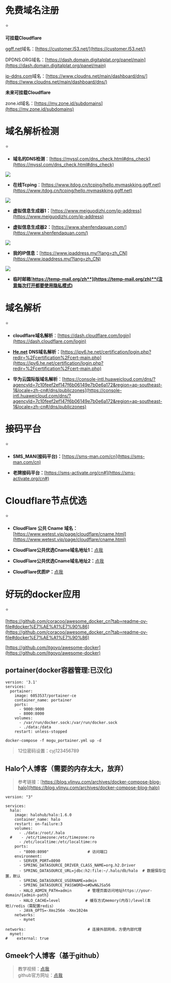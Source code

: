 
# 免费域名注册

⭐

**可挂载Cloudflare**

[ggff.net](https://ggff.net/)域名：[https://customer.l53.net/](https://customer.l53.net/)

DPDNS.ORG域名：[https://dash.domain.digitalplat.org/panel/main](https://dash.domain.digitalplat.org/panel/main)

[ip-ddns.com](https://ip-ddns.com/)域名：[https://www.cloudns.net/main/dashboard/dns/](https://www.cloudns.net/main/dashboard/dns/)

**未来可挂载Cloudflare**

zone.id域名：[https://my.zone.id/subdomains](https://my.zone.id/subdomains)

# 域名解析检测

⭐

-   **域名的DNS检测**：[https://myssl.com/dns_check.html#dns_check](https://myssl.com/dns_check.html#dns_check)

![](http://www.kdocs.cn/api/v3/office/copy/WXJaaXVaNzNISTZpclAwRk9WNENLSnV3R3dUeU50RU4wQUdoSTQ4M1d0eFhNU29LM3JkSFNPRVdFZmhIYUdUVnZaZ2s1RHlUeTRWRmNNUG95MXJYckhBWHlGVFJMNHRveGJZSmVUa3NhQmZScnlCdkMwVXM4NmNqVHkxNXdJa0E0cUZNOVlGN3dzVkN6ZC9JZ2hhN2huaU01OFlHemEyWHMvZmEvV0ZjT0RraklIKzRheGFQdFcrdGNwQ3J4SEEvUUo2bmw4ZDVaYjJieURmSmFUUzNhd2M2TVpjWWdGa2o0VzVFQzZ3VEZmUm5EQTVxVkJtZ2h6MXFsQmw2TWpXazF5bUVXalE1Z05VPQ==/attach/object/GAXX2ZA7ADQHI?)

-   **在线Tcping**：[https://www.itdog.cn/tcping/hello.mymaskking.ggff.net](https://www.itdog.cn/tcping/hello.mymaskking.ggff.net)

![](http://www.kdocs.cn/api/v3/office/copy/WXJaaXVaNzNISTZpclAwRk9WNENLSnV3R3dUeU50RU4wQUdoSTQ4M1d0eFhNU29LM3JkSFNPRVdFZmhIYUdUVnZaZ2s1RHlUeTRWRmNNUG95MXJYckhBWHlGVFJMNHRveGJZSmVUa3NhQmZScnlCdkMwVXM4NmNqVHkxNXdJa0E0cUZNOVlGN3dzVkN6ZC9JZ2hhN2huaU01OFlHemEyWHMvZmEvV0ZjT0RraklIKzRheGFQdFcrdGNwQ3J4SEEvUUo2bmw4ZDVaYjJieURmSmFUUzNhd2M2TVpjWWdGa2o0VzVFQzZ3VEZmUm5EQTVxVkJtZ2h6MXFsQmw2TWpXazF5bUVXalE1Z05VPQ==/attach/object/4IHH4ZA7ABAAE?)

-   **虚拟信息生成器1：**[https://www.meiguodizhi.com/jp-address](https://www.meiguodizhi.com/jp-address)

-   **虚拟信息生成器2：**[https://www.shenfendaquan.com/](https://www.shenfendaquan.com/)

![](http://www.kdocs.cn/api/v3/office/copy/WXJaaXVaNzNISTZpclAwRk9WNENLSnV3R3dUeU50RU4wQUdoSTQ4M1d0eFhNU29LM3JkSFNPRVdFZmhIYUdUVnZaZ2s1RHlUeTRWRmNNUG95MXJYckhBWHlGVFJMNHRveGJZSmVUa3NhQmZScnlCdkMwVXM4NmNqVHkxNXdJa0E0cUZNOVlGN3dzVkN6ZC9JZ2hhN2huaU01OFlHemEyWHMvZmEvV0ZjT0RraklIKzRheGFQdFcrdGNwQ3J4SEEvUUo2bmw4ZDVaYjJieURmSmFUUzNhd2M2TVpjWWdGa2o0VzVFQzZ3VEZmUm5EQTVxVkJtZ2h6MXFsQmw2TWpXazF5bUVXalE1Z05VPQ==/attach/object/AXRICZA7ABAA6?)

-   **我的IP信息：**[https://www.ipaddress.my/?lang=zh_CN](https://www.ipaddress.my/?lang=zh_CN)

![](http://www.kdocs.cn/api/v3/office/copy/WXJaaXVaNzNISTZpclAwRk9WNENLSnV3R3dUeU50RU4wQUdoSTQ4M1d0eFhNU29LM3JkSFNPRVdFZmhIYUdUVnZaZ2s1RHlUeTRWRmNNUG95MXJYckhBWHlGVFJMNHRveGJZSmVUa3NhQmZScnlCdkMwVXM4NmNqVHkxNXdJa0E0cUZNOVlGN3dzVkN6ZC9JZ2hhN2huaU01OFlHemEyWHMvZmEvV0ZjT0RraklIKzRheGFQdFcrdGNwQ3J4SEEvUUo2bmw4ZDVaYjJieURmSmFUUzNhd2M2TVpjWWdGa2o0VzVFQzZ3VEZmUm5EQTVxVkJtZ2h6MXFsQmw2TWpXazF5bUVXalE1Z05VPQ==/attach/object/KMHI6ZA7ACQE6?)

-   **临时邮箱**[**https://temp-mail.org/zh**](https://temp-mail.org/zh)**(注意每次打开都要使用隐私模式)**

# 域名解析

⭐

-   **cloudflare域名解析**：[https://dash.cloudflare.com/login](https://dash.cloudflare.com/login)

-   [**He.net**](https://he.net/) **DNS域名解析：**[https://ipv6.he.net/certification/login.php?redir=%2Fcertification%2Fcert-main.php](https://ipv6.he.net/certification/login.php?redir=%2Fcertification%2Fcert-main.php)

-   **华为云国际版域名解析**：[https://console-intl.huaweicloud.com/dns/?agencyId=7c10feef2ef147f6b06149e7b0e6a172&region=ap-southeast-1&locale=zh-cn#/dns/publiczones](https://console-intl.huaweicloud.com/dns/?agencyId=7c10feef2ef147f6b06149e7b0e6a172&region=ap-southeast-1&locale=zh-cn#/dns/publiczones)

# 接码平台

⭐

-   **SMS_MAN(接码平台)：**[https://sms-man.com/cn](https://sms-man.com/cn)

-   **老牌接码平台：**[https://sms-activate.org/cn#](https://sms-activate.org/cn#)

# Cloudflare节点优选

⭐

-   **CloudFlare 公共 Cname 域名：**[https://www.wetest.vip/page/cloudflare/cname.html](https://www.wetest.vip/page/cloudflare/cname.html)

-   **CloudFlare公共优选Cname域名地址1：**[点我](https://www.wetest.vip/)

-   **CloudFlare公共优选Cname域名地址2：**[点](https://www.wetest.vip/)[我](https://blog.nbvil.com/nat/saasip/)

-   **CloudFlare优质IP：**[点我](https://stock.hostmonit.com/CloudFlareYes)

# 好玩的docker应用

⭐

[https://github.com/coracoo/awesome_docker_cn?tab=readme-ov-file#docker%E7%AE%A1%E7%90%86](https://github.com/coracoo/awesome_docker_cn?tab=readme-ov-file#docker%E7%AE%A1%E7%90%86)

[https://github.com/itgoyo/awesome-docker](https://github.com/itgoyo/awesome-docker)

## portainer(docker容器管理:已汉化)

```
version: '3.1'
services:
  portainer:
    image: 6053537/portainer-ce
    container_name: portainer
    ports:
      - 9000:9000
      - 8000:8000
    volumes:
      - /var/run/docker.sock:/var/run/docker.sock
      - ./data:/data
    restart: unless-stopped
```

```
docker-compose -f mogu_portainer.yml up -d
```

> 12位密码设置：cyj123456789

## Halo个人博客（需要的内存太大，放弃）

> 参考链接：[https://blog.vlinyu.com/archives/docker-compose-blog-halo](https://blog.vlinyu.com/archives/docker-compose-blog-halo)

```
version: "3"

services:
  halo:
    image: halohub/halo:1.6.0
    container_name: halo
    restart: on-failure:3
    volumes:
      - ./data:/root/.halo
  #    - /etc/timezone:/etc/timezone:ro
      - /etc/localtime:/etc/localtime:ro
    ports:
      - "8000:8090"                 # 访问端口
    environment:
      - SERVER_PORT=8090
      - SPRING_DATASOURCE_DRIVER_CLASS_NAME=org.h2.Driver
      - SPRING_DATASOURCE_URL=jdbc:h2:file:~/.halo/db/halo  # 数据保存位置，默认
      - SPRING_DATASOURCE_USERNAME=admin
      - SPRING_DATASOURCE_PASSWORD=o#DwN&JSa56
      - HALO_ADMIN_PATH=admin       # 管理页面访问地址https://your-domain/{admin-path}
      - HALO_CACHE=level           # 缓存方式memory(内存)/level(本地)/redis（需配置redis）
      - JAVA_OPTS=-Xms256m -Xmx1024m
    networks:
      - mynet

networks:                           # 连接外部网络，方便内部代理
  mynet:
#    external: true
```

## Gmeek个人博客（基于github）

> 教学视频：[点我](https://www.bilibili.com/video/BV1GM4m1m7ZD/?vd_source=aafb688695496c16d63c4b9e07f211b3)  
> github官方网址：[点我](https://github.com/Meekdai/Gmeek)
<!--stackedit_data:
eyJoaXN0b3J5IjpbLTY0NDAzMjI3M119
-->